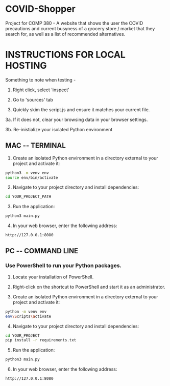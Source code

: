 # COVID-Shopper
Project for COMP 380 - A website that shows the user the COVID precautions and current busyness of a grocery store / market that they search for, as well as a list of recommended alternatives.

# INSTRUCTIONS FOR LOCAL HOSTING
Something to note when testing - 
  
  1. Right click, select 'inspect'
  
  2. Go to 'sources' tab
  
  3. Quickly skim the script.js and ensure it matches your current file. 
    
  3a. If it does not, clear your browsing data in your browser settings.
  
  3b. Re-inistialize your isolated Python environment
  

## MAC -- TERMINAL 
1. Create an isolated Python environment in a directory external to your project and activate it:
  
  ```bash
  python3 -m venv env
  source env/bin/activate
  ```

2. Navigate to your project directory and install dependencies: 

  ```bash
  cd YOUR_PROJECT_PATH
  ```
  
3. Run the application:

  ```bash
  python3 main.py
  ```

4. In your web browser, enter the following address:

  ```bash
  http://127.0.0.1:8080
  ```

## PC -- COMMAND LINE
### Use PowerShell to run your Python packages.

1. Locate your installation of PowerShell.

2. Right-click on the shortcut to PowerShell and start it as an administrator.

3. Create an isolated Python environment in a directory external to your project and activate it:

  ```bash
  python -m venv env
  env\Scripts\activate
  ```

4. Navigate to your project directory and install dependencies:

  ```bash
  cd YOUR_PROJECT
  pip install -r requirements.txt
  ```
  
5. Run the application:

  ```bash
  python3 main.py
  ```

6. In your web browser, enter the following address:

  ```bash
  http://127.0.0.1:8080
  ```
